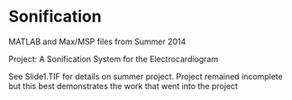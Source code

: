 # Sonification

MATLAB and Max/MSP files from Summer 2014

Project: A Sonification System for the Electrocardiogram

See Slide1.TIF for details on summer project. Project remained incomplete but this best demonstrates the work that went into the project
